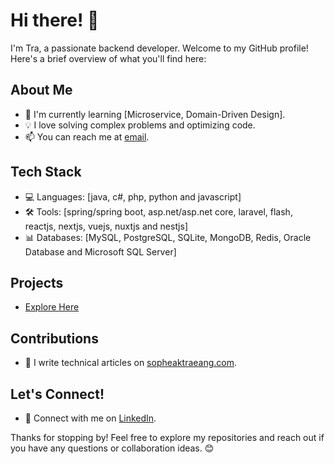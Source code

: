 # Hi there! 👋

I'm Tra, a passionate backend developer. Welcome to my GitHub profile! Here's a brief overview of what you'll find here:

## About Me

- 🌱 I'm currently learning [Microservice, Domain-Driven Design].
- 💡 I love solving complex problems and optimizing code.
- 📫 You can reach me at [email](eang.sopheaktra.kh@gmail.com).

## Tech Stack

- 💻 Languages: [java, c#, php, python and javascript]
- 🛠️ Tools: [spring/spring boot, asp.net/asp.net core, laravel, flash, reactjs, nextjs, vuejs, nuxtjs and nestjs]
- 📊 Databases: [MySQL, PostgreSQL, SQLite, MongoDB, Redis, Oracle Database and Microsoft SQL Server]

## Projects

- [Explore Here](https://portfolio.sopheaktraeang.com/)

## Contributions

- 📝 I write technical articles on [sopheaktraeang.com](https://sopheaktraeang.com/).

## Let's Connect!

- 💼 Connect with me on [LinkedIn](https://www.linkedin.com/in/sopheaktra--eang/).

Thanks for stopping by! Feel free to explore my repositories and reach out if you have any questions or collaboration ideas. 😊
